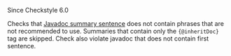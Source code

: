 Since Checkstyle 6.0

Checks that [Javadoc summary
sentence](https://www.oracle.com/technetwork/java/javase/documentation/index-137868.html#firstsentence)
does not contain phrases that are not recommended to use. Summaries that
contain only the `{@inheritDoc}` tag are skipped. Check also violate
javadoc that does not contain first sentence.